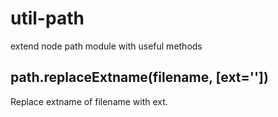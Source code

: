# util-path
extend node path module with useful methods

## path.replaceExtname(filename, [ext=''])

Replace extname of filename with ext.
